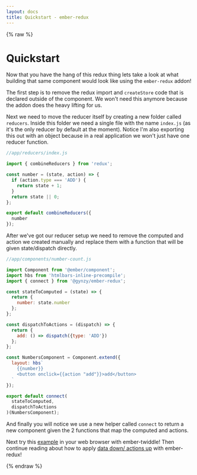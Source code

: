 ```yaml
---
layout: docs
title: Quickstart - ember-redux
---
```

{% raw %}

# Quickstart

Now that you have the hang of this redux thing lets take a look at what building that same component would look like using the `ember-redux` addon!

The first step is to remove the redux import and `createStore` code that is declared outside of the component. We won't need this anymore because the addon does the heavy lifting for us.

Next we need to move the reducer itself by creating a new folder called `reducers`. Inside this folder we need a single file with the name `index.js` (as it's the only reducer by default at the moment). Notice I'm also exporting this out with an object because in a real application we won't just have one reducer function.

```js
//app/reducers/index.js

import { combineReducers } from 'redux';

const number = (state, action) => {
  if (action.type === 'ADD') {
    return state + 1;
  }
  return state || 0;
};

export default combineReducers({
  number
});
```

After we've got our reducer setup we need to remove the computed and action we created manually and replace them with a function that will be given state/dispatch directly.

```js
//app/components/number-count.js

import Component from '@ember/component';
import hbs from 'htmlbars-inline-precompile';
import { connect } from '@gynzy/ember-redux';

const stateToComputed = (state) => {
  return {
    number: state.number
  };
};

const dispatchToActions = (dispatch) => {
  return {
    add: () => dispatch({type: 'ADD'})
  };
};

const NumbersComponent = Component.extend({
  layout: hbs`
    {{number}}
    <button onclick={{action "add"}}>add</button>
  `
});

export default connect(
  stateToComputed,
  dispatchToActions
)(NumbersComponent);
```

And finally you will notice we use a new helper called `connect` to return a new component given the 2 functions that map the computed and actions.

Next try this [example](https://ember-twiddle.com/2d98cd4418b7df5cbce6c5213351d31e) in your web browser with ember-twiddle! Then continue reading about how to apply [data down/ actions up](/ddau) with ember-redux!

{% endraw %}
